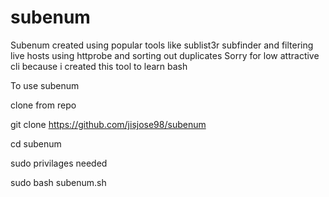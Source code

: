 # subenum
Subenum created using popular tools like sublist3r subfinder and filtering live hosts using httprobe and sorting out duplicates
Sorry for low attractive cli because i created this tool to learn bash

To use subenum

clone from repo

git clone https://github.com/jisjose98/subenum

cd subenum

sudo privilages needed

sudo bash subenum.sh
